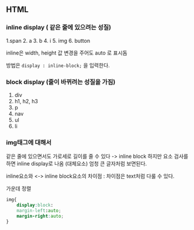 

## HTML

### inline display ( 같은 줄에 있으려는 성질)

1.span
2. a
3. b
4. i
5. img
6. button


inline은 width, height 값 변경을 주어도 auto 로 표시돔

방법은 `display : inline-block;` 을 입력한다.

### block display (줄이 바뀌려는 성질을 가짐)

1. div
2. h1, h2, h3
3. p 
4. nav
5. ul
6. li


### img태그에 대해서

같은 줄에 있으면서도 가로세로 길이를 줄 수 있다 -> inline block
하지만 요소 검사를 하면 inline display로 나옴 
(대체요소)
엄청 큰 글자처럼 보면된다.

inline요소와 <-> inline block요소의 차이점
    : 차이점은 text처럼 다룰 수 있다.

가운데 정렬 
```css
img{
    display:block:
    margin-left:auto;
    margin-right:auto;
}
```
